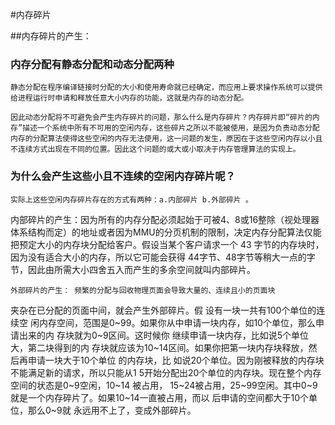 #内存碎片

##内存碎片的产生：

###	内存分配有静态分配和动态分配两种

	静态分配在程序编译链接时分配的大小和使用寿命就已经确定，而应用上要求操作系统可以提供给进程运行时申请和释放任意大小内存的功能，这就是内存的动态分配。

	因此动态分配将不可避免会产生内存碎片的问题，那么什么是内存碎片？内存碎片即“碎片的内存”描述一个系统中所有不可用的空闲内存，这些碎片之所以不能被使用，是因为负责动态分配内存的分配算法使得这些空闲的内存无法使用，这一问题的发生，原因在于这些空闲内存以小且不连续方式出现在不同的位置。因此这个问题的或大或小取决于内存管理算法的实现上。

### 为什么会产生这些小且不连续的空闲内存碎片呢？

	实际上这些空闲内存碎片存在的方式有两种：a.内部碎片 b.外部碎片 。
内部碎片的产生：因为所有的内存分配必须起始于可被4、8或16整除（视处理器体系结构而定）的地址或者因为MMU的分页机制的限制，决定内存分配算法仅能把预定大小的内存块分配给客户。假设当某个客户请求一个 43 字节的内存块时，因为没有适合大小的内存，所以它可能会获得 44字节、48字节等稍大一点的字节，因此由所需大小四舍五入而产生的多余空间就叫内部碎片。

	外部碎片的产生： 频繁的分配与回收物理页面会导致大量的、连续且小的页面块
夹杂在已分配的页面中间，就会产生外部碎片。假 设有一块一共有100个单位的连续空
闲内存空间，范围是0~99。如果你从中申请一块内存，如10个单位，那么申请出来的内
存块就为0~9区间。这时候你 继续申请一块内存，比如说5个单位大，第二块得到的内
存块就应该为10~14区间。如果你把第一块内存块释放，然后再申请一块大于10个单位
的内存块，比 如说20个单位。因为刚被释放的内存块不能满足新的请求，所以只能从1
5开始分配出20个单位的内存块。现在整个内存空间的状态是0~9空闲，10~14 被占用，
15~24被占用，25~99空闲。其中0~9就是一个内存碎片了。如果10~14一直被占用，而以
后申请的空间都大于10个单位，那么0~9就 永远用不上了，变成外部碎片。
